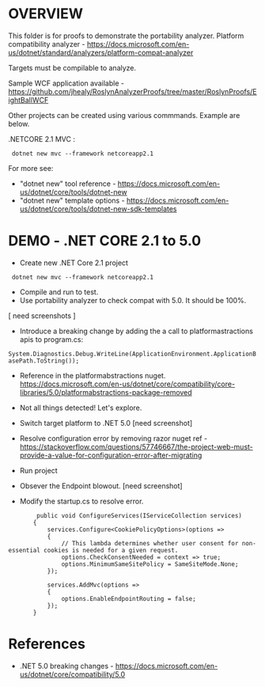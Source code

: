# OVERVIEW

This folder is for proofs to demonstrate the portability analyzer. 
Platform compatibility analyzer - https://docs.microsoft.com/en-us/dotnet/standard/analyzers/platform-compat-analyzer

Targets must be compilable to analyze.

Sample WCF application available - https://github.com/jhealy/RoslynAnalyzerProofs/tree/master/RoslynProofs/EightBallWCF

Other projects can be created using various commmands.  Example are below.

.NETCORE 2.1 MVC :  

` dotnet new mvc --framework netcoreapp2.1`

For more see:

* "dotnet new" tool reference - https://docs.microsoft.com/en-us/dotnet/core/tools/dotnet-new
* "dotnet new" template options - https://docs.microsoft.com/en-us/dotnet/core/tools/dotnet-new-sdk-templates

# DEMO - .NET CORE 2.1 to 5.0 

* Create new .NET Core 2.1 project

` dotnet new mvc --framework netcoreapp2.1`

* Compile and run to test.
* Use portability analyzer to check compat with 5.0. It should be 100%.

[ need screenshots ]

* Introduce a breaking change by adding the a call to platformastractions apis to program.cs:

` System.Diagnostics.Debug.WriteLine(ApplicationEnvironment.ApplicationBasePath.ToString()); `

* Reference in the platformabstractions nuget.  https://docs.microsoft.com/en-us/dotnet/core/compatibility/core-libraries/5.0/platformabstractions-package-removed

* Not all things detected!  Let's explore.
*  Switch target platform  to .NET 5.0
[need screenshot]

* Resolve configuration error by removing razor nuget ref - https://stackoverflow.com/questions/57746667/the-project-web-must-provide-a-value-for-configuration-error-after-migrating
* Run project
* Obsever the Endpoint blowout.
[need screenshot]

* Modify the startup.cs to resolve error.

 ```
         public void ConfigureServices(IServiceCollection services)
        {
            services.Configure<CookiePolicyOptions>(options =>
            {
                // This lambda determines whether user consent for non-essential cookies is needed for a given request.
                options.CheckConsentNeeded = context => true;
                options.MinimumSameSitePolicy = SameSiteMode.None;
            });

            services.AddMvc(options => 
            {
                options.EnableEndpointRouting = false;
            });
        }
```

# References

* .NET 5.0 breaking changes - https://docs.microsoft.com/en-us/dotnet/core/compatibility/5.0


